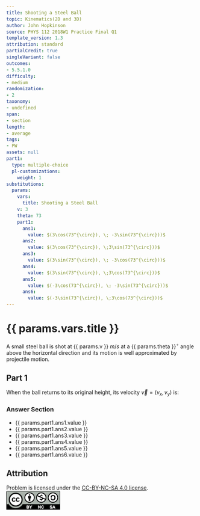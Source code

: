 ```yaml
---
title: Shooting a Steel Ball
topic: Kinematics(2D and 3D)
author: John Hopkinson
source: PHYS 112 2018W1 Practice Final Q1
template_version: 1.3
attribution: standard
partialCredit: true
singleVariant: false
outcomes:
- 5.5.1.0
difficulty:
- medium
randomization:
- 2
taxonomy:
- undefined
span:
- section
length:
- average
tags:
- PW
assets: null
part1:
  type: multiple-choice
  pl-customizations:
    weight: 1
substitutions:
  params:
    vars:
      title: Shooting a Steel Ball
    v: 3
    theta: 73
    part1:
      ans1:
        value: $(3\cos(73^{\circ}), \; -3\sin(73^{\circ}))$
      ans2:
        value: $(3\cos(73^{\circ}), \;3\sin(73^{\circ}))$
      ans3:
        value: $(3\sin(73^{\circ}), \; -3\cos(73^{\circ}))$
      ans4:
        value: $(3\sin(73^{\circ}), \;3\cos(73^{\circ}))$
      ans5:
        value: $(-3\cos(73^{\circ}), \; -3\sin(73^{\circ}))$
      ans6:
        value: $(-3\sin(73^{\circ}), \;3\cos(73^{\circ}))$
---
```

# {{ params.vars.title }}
A small steel ball is shot at {{ params.v }} $m/s$ at a {{ params.theta }}$^{\circ}$ angle above the horizontal direction and its motion is well approximated by projectile motion.

## Part 1

When the ball returns to its original height, its velocity $\overrightarrow{v} = (v_x, v_y)$ is:

### Answer Section

- {{ params.part1.ans1.value }}
- {{ params.part1.ans2.value }}
- {{ params.part1.ans3.value }}
- {{ params.part1.ans4.value }}
- {{ params.part1.ans5.value }}
- {{ params.part1.ans6.value }}

## Attribution

Problem is licensed under the [CC-BY-NC-SA 4.0 license](https://creativecommons.org/licenses/by-nc-sa/4.0/).<br> ![The Creative Commons 4.0 license requiring attribution-BY, non-commercial-NC, and share-alike-SA license.](https://raw.githubusercontent.com/firasm/bits/master/by-nc-sa.png)